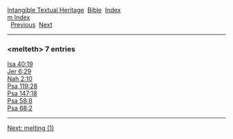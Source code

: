 [Intangible Textual Heritage](../../index)  [Bible](../index) 
[Index](index)   
[m Index](_m_)  
  [Previous](c07290)  [Next](c07292) 

------------------------------------------------------------------------

### &lt;melteth&gt; 7 entries

[Isa 40:19](../kjv/isa040.htm#019)  
[Jer 6:29](../kjv/jer006.htm#029)  
[Nah 2:10](../kjv/nah002.htm#010)  
[Psa 119:28](../kjv/psa119.htm#028)  
[Psa 147:18](../kjv/psa147.htm#018)  
[Psa 58:8](../kjv/psa058.htm#008)  
[Psa 68:2](../kjv/psa068.htm#002)  

------------------------------------------------------------------------

[Next: melting (1)](c07292)
